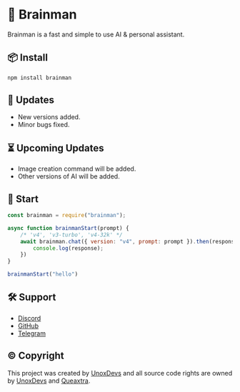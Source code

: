 # 🤖 Brainman
Brainman is a fast and simple to use AI & personal assistant. 

## 📦 Install
```bash
npm install brainman
```

## 🎉 Updates
- New versions added.
- Minor bugs fixed.

## ⏳ Upcoming Updates
- Image creation command will be added.
- Other versions of AI will be added.

## 🚀 Start
```js
const brainman = require("brainman");

async function brainmanStart(prompt) {
    /* 'v4', 'v3-turbo', 'v4-32k' */
    await brainman.chat({ version: "v4", prompt: prompt }).then(response => {
        console.log(response);
    })
}

brainmanStart("hello")
```

## 🛠️ Support
- [Discord](https://discord.gg/9yYPF6BXt7)
- [GitHub](https://github.com/unoxdevs/brainman)
- [Telegram](https://t.me/unoxdevs)

## © Copyright
This project was created by [UnoxDevs](https://github.com/unoxdevs/brainman) and all source code rights are owned by [UnoxDevs](https://github.com/unoxdevs/brainman) and [Queaxtra](https://github.com/queaxtra).